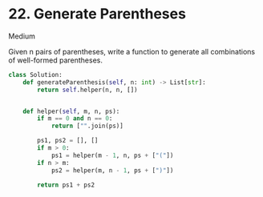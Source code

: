 # 22. Generate Parentheses

Medium

Given n pairs of parentheses, write a function to generate all combinations
of well-formed parentheses.

```python
class Solution:
    def generateParenthesis(self, n: int) -> List[str]:
        return self.helper(n, n, [])


    def helper(self, m, n, ps):
        if m == 0 and n == 0:
            return ["".join(ps)]

        ps1, ps2 = [], []
        if m > 0:
            ps1 = helper(m - 1, n, ps + ["("])
        if n > m:
            ps2 = helper(m, n - 1, ps + [")"])

        return ps1 + ps2
```
